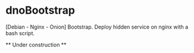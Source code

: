 # dnoBootstrap
[Debian - Nginx - Onion] Bootstrap. Deploy hidden service on nginx with a bash script.

** Under construction **
